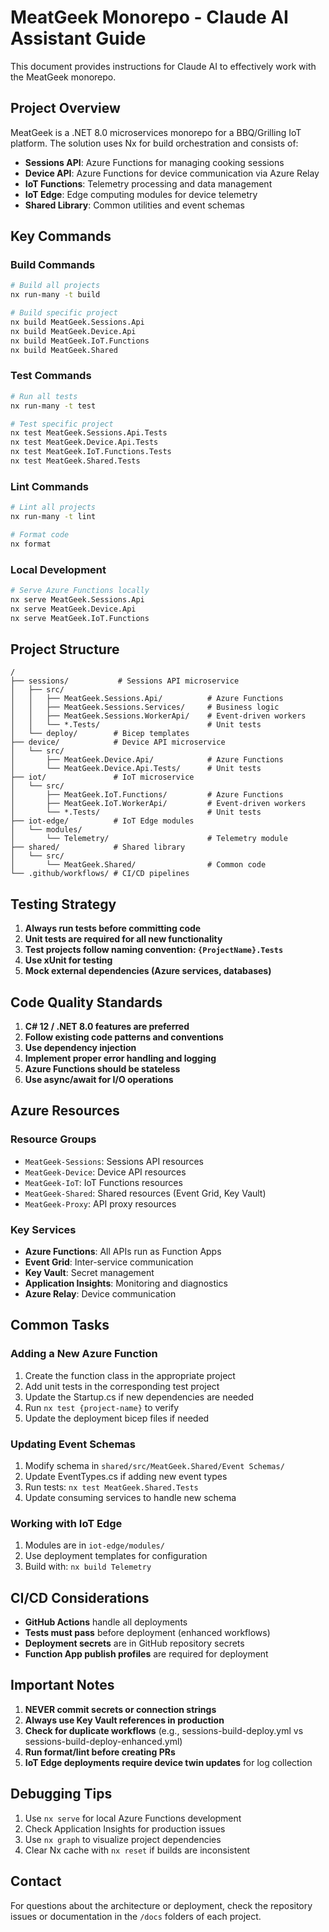 # MeatGeek Monorepo - Claude AI Assistant Guide

This document provides instructions for Claude AI to effectively work with the MeatGeek monorepo.

## Project Overview

MeatGeek is a .NET 8.0 microservices monorepo for a BBQ/Grilling IoT platform. The solution uses Nx for build orchestration and consists of:

- **Sessions API**: Azure Functions for managing cooking sessions
- **Device API**: Azure Functions for device communication via Azure Relay
- **IoT Functions**: Telemetry processing and data management
- **IoT Edge**: Edge computing modules for device telemetry
- **Shared Library**: Common utilities and event schemas

## Key Commands

### Build Commands
```bash
# Build all projects
nx run-many -t build

# Build specific project
nx build MeatGeek.Sessions.Api
nx build MeatGeek.Device.Api
nx build MeatGeek.IoT.Functions
nx build MeatGeek.Shared
```

### Test Commands
```bash
# Run all tests
nx run-many -t test

# Test specific project
nx test MeatGeek.Sessions.Api.Tests
nx test MeatGeek.Device.Api.Tests
nx test MeatGeek.IoT.Functions.Tests
nx test MeatGeek.Shared.Tests
```

### Lint Commands
```bash
# Lint all projects
nx run-many -t lint

# Format code
nx format
```

### Local Development
```bash
# Serve Azure Functions locally
nx serve MeatGeek.Sessions.Api
nx serve MeatGeek.Device.Api
nx serve MeatGeek.IoT.Functions
```

## Project Structure

```
/
├── sessions/           # Sessions API microservice
│   ├── src/
│   │   ├── MeatGeek.Sessions.Api/          # Azure Functions
│   │   ├── MeatGeek.Sessions.Services/     # Business logic
│   │   ├── MeatGeek.Sessions.WorkerApi/    # Event-driven workers
│   │   └── *.Tests/                        # Unit tests
│   └── deploy/        # Bicep templates
├── device/            # Device API microservice
│   └── src/
│       ├── MeatGeek.Device.Api/            # Azure Functions
│       └── MeatGeek.Device.Api.Tests/      # Unit tests
├── iot/               # IoT microservice
│   └── src/
│       ├── MeatGeek.IoT.Functions/         # Azure Functions
│       ├── MeatGeek.IoT.WorkerApi/         # Event-driven workers
│       └── *.Tests/                        # Unit tests
├── iot-edge/          # IoT Edge modules
│   └── modules/
│       └── Telemetry/                      # Telemetry module
├── shared/            # Shared library
│   └── src/
│       └── MeatGeek.Shared/                # Common code
└── .github/workflows/ # CI/CD pipelines
```

## Testing Strategy

1. **Always run tests before committing code**
2. **Unit tests are required for all new functionality**
3. **Test projects follow naming convention: `{ProjectName}.Tests`**
4. **Use xUnit for testing**
5. **Mock external dependencies (Azure services, databases)**

## Code Quality Standards

1. **C# 12 / .NET 8.0 features are preferred**
2. **Follow existing code patterns and conventions**
3. **Use dependency injection**
4. **Implement proper error handling and logging**
5. **Azure Functions should be stateless**
6. **Use async/await for I/O operations**

## Azure Resources

### Resource Groups
- `MeatGeek-Sessions`: Sessions API resources
- `MeatGeek-Device`: Device API resources  
- `MeatGeek-IoT`: IoT Functions resources
- `MeatGeek-Shared`: Shared resources (Event Grid, Key Vault)
- `MeatGeek-Proxy`: API proxy resources

### Key Services
- **Azure Functions**: All APIs run as Function Apps
- **Event Grid**: Inter-service communication
- **Key Vault**: Secret management
- **Application Insights**: Monitoring and diagnostics
- **Azure Relay**: Device communication

## Common Tasks

### Adding a New Azure Function
1. Create the function class in the appropriate project
2. Add unit tests in the corresponding test project
3. Update the Startup.cs if new dependencies are needed
4. Run `nx test {project-name}` to verify
5. Update the deployment bicep files if needed

### Updating Event Schemas
1. Modify schema in `shared/src/MeatGeek.Shared/Event Schemas/`
2. Update EventTypes.cs if adding new event types
3. Run tests: `nx test MeatGeek.Shared.Tests`
4. Update consuming services to handle new schema

### Working with IoT Edge
1. Modules are in `iot-edge/modules/`
2. Use deployment templates for configuration
3. Build with: `nx build Telemetry`

## CI/CD Considerations

- **GitHub Actions** handle all deployments
- **Tests must pass** before deployment (enhanced workflows)
- **Deployment secrets** are in GitHub repository secrets
- **Function App publish profiles** are required for deployment

## Important Notes

1. **NEVER commit secrets or connection strings**
2. **Always use Key Vault references in production**
3. **Check for duplicate workflows** (e.g., sessions-build-deploy.yml vs sessions-build-deploy-enhanced.yml)
4. **Run format/lint before creating PRs**
5. **IoT Edge deployments require device twin updates** for log collection

## Debugging Tips

1. Use `nx serve` for local Azure Functions development
2. Check Application Insights for production issues
3. Use `nx graph` to visualize project dependencies
4. Clear Nx cache with `nx reset` if builds are inconsistent

## Contact

For questions about the architecture or deployment, check the repository issues or documentation in the `/docs` folders of each project.